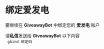 # 绑定爱发电

要继续在 **GiveawayBot** 中绑定您的 **爱发电** 账户  

请**私信**发送给 **GiveawayBot** 以下内容  
<code id="bind">
gbind 绑定码
</code>
<script>
````
const searchParams = new URLSearchParams(location.search);
const query = searchParams.get("code");
document.getElementById("bind").innerHTML=query ? 'gbind '+query : '无效请求'
````
</script>
